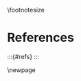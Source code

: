 \footnotesize

<!-- 
Do not edit this page.

References are automatically generated from the BibTex file (References.bib)

...which you should create using your reference manager.
-->

# References

:::{#refs}
:::

\newpage
